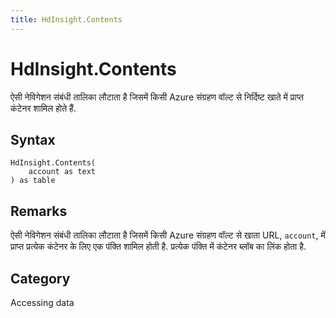 ```yaml
---
title: HdInsight.Contents
---
```


# HdInsight.Contents


ऐसी नेविगेशन संबंधी तालिका लौटाता है जिसमें किसी Azure संग्रहण वॉल्ट से निर्दिष्ट खाते में प्राप्त कंटेनर शामिल होते हैं.


## Syntax

```powerquery
HdInsight.Contents(
    account as text
) as table
```


## Remarks

ऐसी नेविगेशन संबंधी तालिका लौटाता है जिसमें किसी Azure संग्रहण वॉल्ट से खाता URL, <code>account</code>, में प्राप्त प्रत्येक कंटेनर के लिए एक पंक्ति शामिल होती है. प्रत्येक पंक्ति में कंटेनर ब्लॉब का लिंक होता है.



## Category
Accessing data
